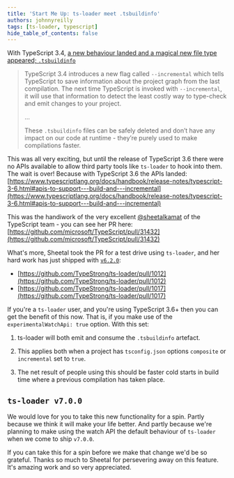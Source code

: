 ```yaml
---
title: 'Start Me Up: ts-loader meet .tsbuildinfo'
authors: johnnyreilly
tags: [ts-loader, typescript]
hide_table_of_contents: false
---
```


With TypeScript 3.4, [a new behaviour landed and a magical new file type appeared; `.tsbuildinfo`](https://www.typescriptlang.org/docs/handbook/release-notes/typescript-3-4.html)

> TypeScript 3.4 introduces a new flag called `--incremental` which tells TypeScript to save information about the project graph from the last compilation. The next time TypeScript is invoked with `--incremental`, it will use that information to detect the least costly way to type-check and emit changes to your project.
>
> ...
>
> These `.tsbuildinfo` files can be safely deleted and don’t have any impact on our code at runtime - they’re purely used to make compilations faster.

This was all very exciting, but until the release of TypeScript 3.6 there were no APIs available to allow third party tools like `ts-loader` to hook into them. The wait is over! Because with TypeScript 3.6 the APIs landed: [https://www.typescriptlang.org/docs/handbook/release-notes/typescript-3-6.html#apis-to-support---build-and---incremental](https://www.typescriptlang.org/docs/handbook/release-notes/typescript-3-6.html#apis-to-support---build-and---incremental)

This was the handiwork of the very excellent [@sheetalkamat](https://twitter.com/sheetalkamat) of the TypeScript team - you can see her PR here: [https://github.com/microsoft/TypeScript/pull/31432](https://github.com/microsoft/TypeScript/pull/31432)

What's more, Sheetal took the PR for a test drive using `ts-loader`, and her hard work has just shipped with [`v6.2.0`](https://github.com/TypeStrong/ts-loader/releases/tag/v6.2.0):

- [https://github.com/TypeStrong/ts-loader/pull/1012](https://github.com/TypeStrong/ts-loader/pull/1012)
- [https://github.com/TypeStrong/ts-loader/pull/1017](https://github.com/TypeStrong/ts-loader/pull/1017)

If you're a `ts-loader` user, and you're using TypeScript 3.6+ then you can get the benefit of this now. That is, if you make use of the `experimentalWatchApi: true` option. With this set:

1. ts-loader will both emit and consume the `.tsbuildinfo` artefact.

2. This applies both when a project has `tsconfig.json` options `composite` or `incremental` set to `true`.

3. The net result of people using this should be faster cold starts in build time where a previous compilation has taken place.

## `ts-loader v7.0.0`

We would love for you to take this new functionality for a spin. Partly because we think it will make your life better. And partly because we're planning to make using the watch API the default behaviour of `ts-loader` when we come to ship `v7.0.0`.

If you can take this for a spin before we make that change we'd be so grateful. Thanks so much to Sheetal for persevering away on this feature. It's amazing work and so very appreciated.
